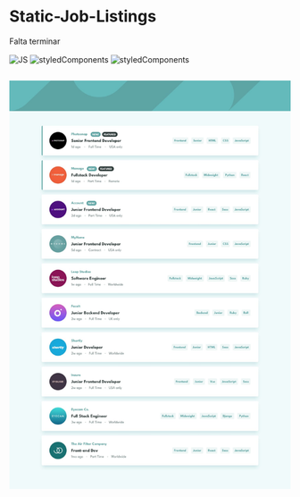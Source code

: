 # Static-Job-Listings

<p> Falta terminar </p>

<img align="center" src="https://img.shields.io/badge/-JavaScript-05122A?style=for-the-badge&logo=javascript" alt="JS">
<img align="center" src="https://img.shields.io/badge/Styled Components-DB7093?style=for-the-badge&logo=styledcomponents&logoColor=white" alt="styledComponents">
<img align="center" src="https://img.shields.io/badge/Vite-646CFF?style=for-the-badge&logo=vite&logoColor=white" alt="styledComponents">

##

<img src="./src/assets/design/desktop-design.jpg">

